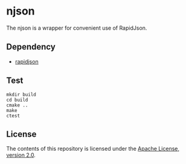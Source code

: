 # njson

The njson is a wrapper for convenient use of RapidJson.

## Dependency

* [rapidjson](https://github.com/Tencent/rapidjson)

## Test

```
mkdir build
cd build
cmake ..
make
ctest
```

## License

The contents of this repository is licensed under the
[Apache License, version 2.0](http://www.apache.org/licenses/LICENSE-2.0).
